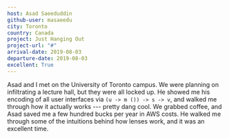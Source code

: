 ```yaml
---
host: Asad Saeeduddin
github-user: masaeedu
city: Toronto
country: Canada
project: Just Hanging Out
project-url: "#"
arrival-date: 2019-08-03
departure-date: 2019-08-03
excellent: True
---
```


Asad and I met on the University of Toronto campus. We were planning on
infiltrating a lecture hall, but they were all locked up. He showed me his
encoding of all user interfaces via `(u -> m ()) -> s -> v`, and walked me
through how it actually works --- pretty dang cool. We grabbed coffee, and Asad
saved me a few hundred bucks per year in AWS costs. He walked me through some of
the intuitions behind how lenses work, and it was an excellent time.

